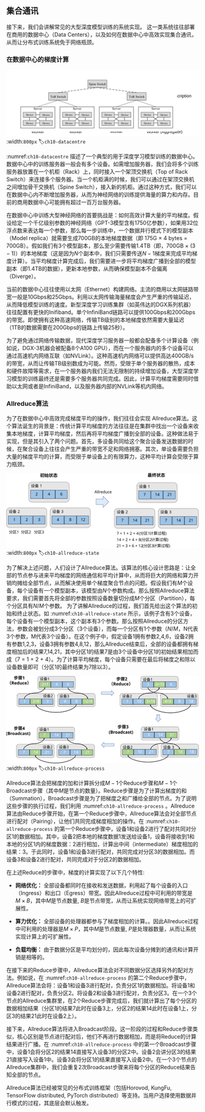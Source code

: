 ## 集合通讯

接下来，我们会讲解常见的大型深度模型训练的系统实现。
这一类系统往往部署在商用的数据中心（Data
Centers），以及如何在数据中心中高效实现集合通讯，从而让分布式训练系统免于网络瓶颈。

### 在数据中心的梯度计算

![数据中心](../img/ch09/ch10-datacentre.svg)
:width:`800px`
:label:`ch10-datacentre`

 :numref:`ch10-datacentre` 描述了一个典型的用于深度学习模型训练的数据中心。数据中心中的训练服务器一般会有多个设备。如需增加服务器，我们会将多个训练服务器放置在一个机柜（Rack）上，同时接入一个架顶交换机（Top
of Rack
Switch）来连接多个服务器。当一个机柜满的时候，我们可以通过在架顶交换机之间增加骨干交换机（Spine
Switch），接入新的机柜。通过这种方式，我们可以在数据中心内不断增加服务器，从而为神经网络的训练提供海量的算力和内存。目前的商用数据中心可能拥有超过一百万台服务器。

在数据中心中训练大型神经网络的首要挑战是：如何高效计算大量的平均梯度。假设给定一个千亿级别参数的神经网络（GPT-3模型含有1750亿参数），如果用32位浮点数来表达每一个参数，那么每一步训练中，一个数据并行模式下的模型副本（Model
replica）就需要生成700GB的本地梯度数据（即 175G $\times$ 4 bytes =
700GB）。假如我们有3个模型副本，那么至少需要传输1.4TB（即，700GB
$\times$
$(3-1)$）的本地梯度（这是因为$N$个副本中，我们只需要传送$N-1$梯度来完成平均梯度计算）。当平均梯度计算完成后，我们需要进一步将平均梯度广播到全部的模型副本（即1.4TB的数据），更新本地参数，从而确保模型副本不会偏离（Diverge）。

当前的数据中心往往使用以太网（Ethernet）构建网络。主流的商用以太网链路带宽一般是10Gbps和25Gbps。利用以太网传输海量梯度会产生严重的传输延迟，从而降低模型训练的速度。新型深度学习训练集群（如英伟达的DGX系列机器）往往配置有更快的Inifiband。单个InfiniBand链路可以提供100Gbps和200Gbps的带宽。即使拥有这种高速网络，传输TB级别的本地梯度依然需要大量延迟（1TB的数据需要在200Gbps的链路上传输25秒）。

为了避免通过网络传输数据，现代深度学习服务器一般都会配备多个计算设备（例如说，DGX-3机器会被配备8个A100
GPU），而在一个服务器内的多个设备可以通过高速机内网络互联（如NVLink）。这种高速机内网络可以提供高达400GB/s的带宽，从而让传输TB级别数成为可能。然而，受限于单个服务器的散热，成本和硬件故障等需求，在一个服务器内我们无法无限制的持续增加设备，大型深度学习模型的训练最终还是需要多个服务器共同完成。因此，计算平均梯度需要同时借助以太网或者是InfiniBand，以及服务器内部的NVLink等机内网络。

### Allreduce算法

为了在数据中心中高效完成梯度平均的操作，我们往往会实现
Allreduce算法。这个算法诞生的背景是：传统计算平均梯度的方法往往是在集群中找出一个设备来收集本地梯度，计算平均梯度，然后再将平均梯度广播到全部的设备。这种做法易于实现，但是其引入了两个问题。首先，多设备共同给这个聚合设备发送数据的时候，在聚合设备上往往会产生严重的带宽不足和网络拥塞。其次，单设备需要负担大量的梯度平均的计算，而受限于单设备上的有限算力，这种平均计算会受限于算力瓶颈。

![Allreduce初始状态和终止状态](../img/ch09/ch10-allreduce-state.svg)
:width:`800px`
:label:`ch10-allreduce-state`

为了解决上述问题，人们设计了Allreduce算法。该算法的核心设计思路是：让全部的节点参与进来平均梯度的网络通信和平均计算中，从而将巨大的网络和算力开销均摊给全部节点，从而解决使用单个梯度聚合节点的问题。假设我们有$M$个设备，每个设备有一个模型副本，该模型由$N$个参数构成。那么按照Allreduce算法要求，我们需要首先将全部的参数按照设备数量切分成$M$个分区（Partition），每个分区具有$N/M$个参数。
为了讲解Allreduce的过程，我们首先给出这个算法的初始和终止状态。如 :numref:`ch10-allreduce-state` 
所示，该例子含有3个设备，每个设备有一个模型副本，这个副本有3个参数。那么按照Allreduce的分区方法，参数会被划分成3个分区（3个设备），而每一个分区有1个参数（$N/M$，N代表3个参数，M代表3个设备）。在这个例子中，假定设备1拥有参数2,4,6，设备2拥有参数1,2,3，设备3拥有参数4,8,12，那么Allreduce结束后，全部的设备都拥有梯度相加后的结果7,14,21，其中分区1的结果7是由3个设备中分区1的初始结果相加而成（7
= 1 + 2 +
4）。为了计算平均梯度，每个设备只需要在最后将梯度之和除以设备数量即可（分区1的最终结果为7除以3）。

![Allreduce算法的过程](../img/ch09/ch10-allreduce-process.svg)
:width:`800px`
:label:`ch10-allreduce-process`

Allreduce算法会把梯度的加和计算拆分成$M-1$个Reduce步骤和$M-1$个Broadcast步骤（其中$M$是节点的数量）。Reduce步骤是为了计算出梯度的和（Summation），Broadcast步骤是为了把梯度之和广播给全部的节点。为了说明这些步骤的执行过程，我们利用
 :numref:`ch10-allreduce-process` 。Allreduce算法由Reduce步骤开始，在第一个Reduce步骤中，Allreduce算法会对全部节点进行配对（Pairing），让他们共同完成梯度相加的操作。在 :numref:`ch10-allreduce-process` 的第一个Reduce步骤中，设备1和设备2进行了配对共同对分区1的数据相加。其中，设备2把本地的梯度数据1发送给设备1，设备将接收到1和本地的分区1内的梯度数据：2进行相加，计算出中间（intermediate）梯度相加的结果：3。于此同时，设备1和设备3进行配对，共同完成对分区3的数据相加。而设备3和设备2进行配对，共同完成对于分区2的数据相加。

在上述Reduce的步骤中，梯度的计算实现了以下几个特性:

-   **网络优化：**
    全部设备都同时在接收和发送数据，利用起了每个设备的入口（Ingress）和出口（Egress）带宽。因此Allreduce过程中可利用的带宽是$M \times B$，其中$M$是节点数量,
    $B$是节点带宽，从而让系统实现网络带宽上的可扩展性。

-   **算力优化：**
    全部设备的处理器都参与了梯度相加的计算。。因此Allreduce过程中可利用的处理器是$M \times P$，其中$M$是节点数量,
    $P$是处理器数量，从而让系统实现计算上的可扩展性。

-   **负载均衡：**
    由于数据分区是平均划分的，因此每次设备分摊到的通讯和计算开销是相等的。

在接下来的Reduce步骤中，Allreduce算法会对不同数据分区选择另外的配对方法。例如说，在 :numref:`ch10-allreduce-process`  的第二个Reduce步骤中，Allreduce算法会将：设备1和设备3进行配对，负责分区1的数据相加。将设备1和设备2进行配对，负责分区2。将设备2和设备3进行配对，负责分区3。在一个3个节点的Allreduce集群里，在2个Reduce步骤完成后，我们就计算出了每个分区的数据相加结果（分区1的结果7此时在设备3上，分区2的结果14此时在设备1上，分区3的结果21此时在设备2上）。

接下来，Allreduce算法将进入Broadcast阶段。这一阶段的过程和Reduce步骤类似，核心区别是节点进行配对后，他们不再进行数据相加，而是将Reduce的计算结果进行广播。在 :numref:`ch10-allreduce-process`  中的第一个Broadcast步骤中，设备1会将分区2的结果14直接写入设备3的分区2中。设备2会讲分区3的结果21直接写入设备1中。设备3会将分区1的结果直接写入设备2中。在一个3个节点的Allreduce集群中，我们会重复2次Broadcast步骤来将每个分区的Reduce结果告知全部的节点。

Allreduce算法已经被常见的分布式训练框架（包括Horovod, KungFu, TensorFlow
distributed, PyTorch
distributed）等支持。当用户选择使用数据并行模式的过程，其底层会默认触发。